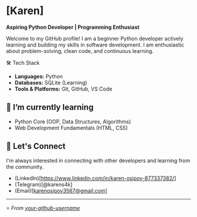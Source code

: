 # [Karen]

**Aspiring Python Developer | Programming Enthusiast**

Welcome to my GitHub profile! I am a beginner Python developer actively learning and building my skills in software development. I am enthusiastic about problem-solving, clean code, and continuous learning. 

🛠️ Tech Stack

*   **Languages:** Python
*   **Databases:** SQLite (Learning)
*   **Tools & Platforms:** Git, GitHub, VS Code

## 🌱 I’m currently learning

*   Python Core (OOP, Data Structures, Algorithms)
*   Web Development Fundamentals (HTML, CSS)

## 🤝 Let's Connect

I'm always interested in connecting with other developers and learning from the community.

*   (LinkedIn)[https://www.linkedin.com/in/karen-osipov-877337382/]
*   (Telegram)[@karens4k]
*   (Email)[karenosipov3567@gmail.com]

---

⭐️ *From [your-github-username](https://github.com/your-github-username)*
